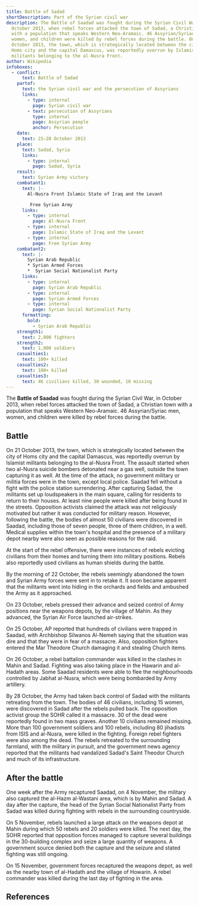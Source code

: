 ```yaml
---
title: Battle of Sadad
shortDescription: Part of the Syrian civil war
description: The Battle of Saadad was fought during the Syrian Civil War, in
  October 2013, when rebel forces attacked the town of Sadad, a Christian town
  with a population that speaks Western Neo-Aramaic. 46 Assyrian/Syriac men,
  women, and children were killed by rebel forces during the battle. On 21
  October 2013, the town, which is strategically located between the city of
  Homs city and the capital Damascus, was reportedly overrun by Islamist
  militants belonging to the al-Nusra Front.
author: Wikipedia
infoboxes:
  - conflict:
      text: Battle of Sadad
    partof:
      text: the Syrian civil war and the persecution of Assyrians
      links:
        - type: internal
          page: Syrian civil war
        - text: persecution of Assyrians
          type: internal
          page: Assyrian people
          anchor: Persecution
    date:
      text: 21–28 October 2013
    place:
      text: Sadad, Syria
      links:
        - type: internal
          page: Sadad, Syria
    result:
      text: Syrian Army victory
    combatant1:
      text: |-
        Al-Nusra Front Islamic State of Iraq and the Levant

         Free Syrian Army
      links:
        - type: internal
          page: Al-Nusra Front
        - type: internal
          page: Islamic State of Iraq and the Levant
        - type: internal
          page: Free Syrian Army
    combatant2:
      text: |-
        Syrian Arab Republic
        * Syrian Armed Forces
        *  Syrian Social Nationalist Party
      links:
        - type: internal
          page: Syrian Arab Republic
        - type: internal
          page: Syrian Armed Forces
        - type: internal
          page: Syrian Social Nationalist Party
      formatting:
        bold:
          - Syrian Arab Republic
    strength1:
      text: 2,000 fighters
    strength2:
      text: 1,000 soldiers
    casualties1:
      text: 100+ killed
    casualties2:
      text: 100+ killed
    casualties3:
      text: 46 civilians killed, 30 wounded, 10 missing
---
```


The **Battle of Saadad** was fought during the Syrian Civil War, in October 2013, when rebel forces attacked the town of Sadad, a Christian town with a population that speaks Western Neo-Aramaic. 46 Assyrian/Syriac men, women, and children were killed by rebel forces during the battle.

## Battle
On 21 October 2013, the town, which is strategically located between the city of Homs city and the capital Damascus, was reportedly overrun by Islamist militants belonging to the al-Nusra Front. The assault started when two al-Nusra suicide bombers detonated near a gas well, outside the town capturing it as well. At the time of the attack, no government military or militia forces were in the town, except local police. Saadad fell without a fight with the police station surrendering. After capturing Sadad, the militants set up loudspeakers in the main square, calling for residents to return to their houses. At least nine people were killed after being found in the streets. Opposition activists claimed the attack was not religiously motivated but rather it was conducted for military reason. However, following the battle, the bodies of almost 50 civilians were discovered in Saadad, including those of seven people, three of them children, in a well. Medical supplies within the town's hospital and the presence of a military depot nearby were also seen as possible reasons for the raid.

At the start of the rebel offensive, there were instances of rebels evicting civilians from their homes and turning them into military positions. Rebels also reportedly used civilians as human shields during the battle.

By the morning of 22 October, the rebels seemingly abandoned the town and Syrian Army forces were sent in to retake it. It soon became apparent that the militants went into hiding in the orchards and fields and ambushed the Army as it approached.

On 23 October, rebels pressed their advance and seized control of Army positions near the weapons depots, by the village of Mahin. As they advanced, the Syrian Air Force launched air-strikes.

On 25 October, AP reported that hundreds of civilians were trapped in Saadad, with Archbishop Silwanos Al-Nemeh saying that the situation was dire and that they were in fear of a massacre. Also, opposition fighters entered the Mar Theodore Church damaging it and stealing Church items.

On 26 October, a rebel battalion commander was killed in the clashes in Mahin and Sadad. Fighting was also taking place in the Hawarin and al-Hadath areas. Some Saadad residents were able to flee the neighbourhoods controlled by Jabhat al-Nusra, which were being bombarded by Army artillery.

By 28 October, the Army had taken back control of Sadad with the militants retreating from the town. The bodies of 46 civilians, including 15 women, were discovered in Sadad after the rebels pulled back. The opposition activist group the SOHR called it a massacre. 30 of the dead were reportedly found in two mass graves. Another 10 civilians remained missing. More than 100 government soldiers and 100 rebels, including 80 jihadists from ISIS and al-Nusra, were killed in the fighting. Foreign rebel fighters were also among the dead. The rebels retreated to the surrounding farmland, with the military in pursuit, and the government news agency reported that the militants had vandalized Sadad's Saint Theodor Church and much of its infrastructure.

## After the battle
One week after the Army recaptured Saadad, on 4 November, the military also captured the al-Hazm al-Wastani area, which is by Mahin and Sadad. A day after the capture, the head of the Syrian Social Nationalist Party from Sadad was killed during fighting with rebels in the surrounding countryside.

On 5 November, rebels launched a large attack on the weapons depot at Mahin during which 50 rebels and 20 soldiers were killed. The next day, the SOHR reported that opposition forces managed to capture several buildings in the 30-building complex and seize a large quantity of weapons. A government source denied both the capture and the seizure and stated fighting was still ongoing.

On 15 November, government forces recaptured the weapons depot, as well as the nearby town of al-Hadath and the village of Howarin. A rebel commander was killed during the last day of fighting in the area.

## References
